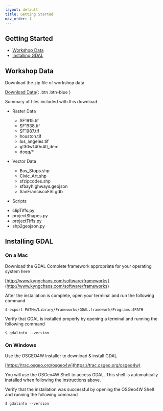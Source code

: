 ```yaml
---
layout: default
title: Getting Started
nav_order: 1
---
```


## Getting Started

* [Workshop Data](#workshop-data)
* [Installing GDAL](#installing-gdal)

## Workshop Data

Download the zip file of workshop data

[Download Data](../data/us-national-parks.geojson){: .btn .btn-blue }

Summary of files included with this download

* Raster Data
  - SF1915.tif
  - SF1938.tif
  - SF1987.tif
  - houston.tif
  - los_angeles.tif
  - gt30w140n40_dem
  - doqq/*

* Vector Data
  - Bus_Stops.shp
  - Civic_Art.shp
  - sfzipcodes.shp
  - sfbayhighways.geojson
  - SanFranciscoESI.gdb
 
* Scripts
 - clipTiffs.py
 - projectShapes.py
 - projectTiffs.py
 - shp2geojson.py


## Installing GDAL

### On a Mac

Download the GDAL Complete framework appropriate for your operating system here

[http://www.kyngchaos.com/software/frameworks](http://www.kyngchaos.com/software/frameworks)

After the installation is complete, open your terminal and run the following command

 ```
 $ export PATH=/Library/Frameworks/GDAL.framework/Programs:$PATH
 ```

Verify that GDAL is installed properly by opening a terminal and running the following command

```
$ gdalinfo --version
```

### On Windows



Use the OSGEO4W Installer to download & install GDAL

[https://trac.osgeo.org/osgeo4w](https://trac.osgeo.org/osgeo4w)

You will use the OSGeo4W Shell to access GDAL. This shell is automatically installed when following the instructions above. 

Verify that the installation was successful by opening the OSGeo4W Shell and running the following command

```
$ gdalinfo --version
```
